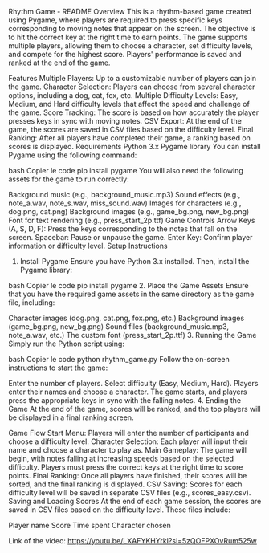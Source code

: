 Rhythm Game - README
Overview
This is a rhythm-based game created using Pygame, where players are required to press specific keys corresponding to moving notes that appear on the screen. The objective is to hit the correct key at the right time to earn points. The game supports multiple players, allowing them to choose a character, set difficulty levels, and compete for the highest score. Players' performance is saved and ranked at the end of the game.

Features
Multiple Players: Up to a customizable number of players can join the game.
Character Selection: Players can choose from several character options, including a dog, cat, fox, etc.
Multiple Difficulty Levels: Easy, Medium, and Hard difficulty levels that affect the speed and challenge of the game.
Score Tracking: The score is based on how accurately the player presses keys in sync with moving notes.
CSV Export: At the end of the game, the scores are saved in CSV files based on the difficulty level.
Final Ranking: After all players have completed their game, a ranking based on scores is displayed.
Requirements
Python 3.x
Pygame library
You can install Pygame using the following command:

bash
Copier le code
pip install pygame
You will also need the following assets for the game to run correctly:

Background music (e.g., background_music.mp3)
Sound effects (e.g., note_a.wav, note_s.wav, miss_sound.wav)
Images for characters (e.g., dog.png, cat.png)
Background images (e.g., game_bg.png, new_bg.png)
Font for text rendering (e.g., press_start_2p.ttf)
Game Controls
Arrow Keys (A, S, D, F): Press the keys corresponding to the notes that fall on the screen.
Spacebar: Pause or unpause the game.
Enter Key: Confirm player information or difficulty level.
Setup Instructions
1. Install Pygame
Ensure you have Python 3.x installed. Then, install the Pygame library:

bash
Copier le code
pip install pygame
2. Place the Game Assets
Ensure that you have the required game assets in the same directory as the game file, including:

Character images (dog.png, cat.png, fox.png, etc.)
Background images (game_bg.png, new_bg.png)
Sound files (background_music.mp3, note_a.wav, etc.)
The custom font (press_start_2p.ttf)
3. Running the Game
Simply run the Python script using:

bash
Copier le code
python rhythm_game.py
Follow the on-screen instructions to start the game:

Enter the number of players.
Select difficulty (Easy, Medium, Hard).
Players enter their names and choose a character.
The game starts, and players press the appropriate keys in sync with the falling notes.
4. Ending the Game
At the end of the game, scores will be ranked, and the top players will be displayed in a final ranking screen.

Game Flow
Start Menu: Players will enter the number of participants and choose a difficulty level.
Character Selection: Each player will input their name and choose a character to play as.
Main Gameplay: The game will begin, with notes falling at increasing speeds based on the selected difficulty. Players must press the correct keys at the right time to score points.
Final Ranking: Once all players have finished, their scores will be sorted, and the final ranking is displayed.
CSV Saving: Scores for each difficulty level will be saved in separate CSV files (e.g., scores_easy.csv).
Saving and Loading Scores
At the end of each game session, the scores are saved in CSV files based on the difficulty level. These files include:

Player name
Score
Time spent
Character chosen



Link of the video:
https://youtu.be/LXAFYKHYrkI?si=5zQOFPXOvRum525w





